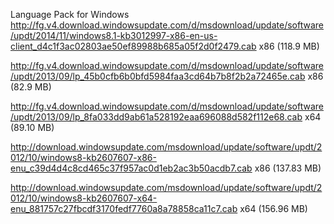 Language Pack for Windows
http://fg.v4.download.windowsupdate.com/d/msdownload/update/software/updt/2014/11/windows8.1-kb3012997-x86-en-us-client_d4c1f3ac02803ae50ef89988b685a05f2d0f2479.cab
x86 (118.9 MB)

http://fg.v4.download.windowsupdate.com/d/msdownload/update/software/updt/2013/09/lp_45b0cfb6b0bfd5984faa3cd64b7b8f2b2a72465e.cab
x86 (82.9 MB)

http://fg.v4.download.windowsupdate.com/d/msdownload/update/software/updt/2013/09/lp_8fa033dd9ab61a528192eaa696088d582f112e68.cab
x64 (89.10 MB)

http://download.windowsupdate.com/msdownload/update/software/updt/2012/10/windows8-kb2607607-x86-enu_c39d4d4c8cd465c37f957ac0d1eb2ac3b50acdb7.cab
x86 (137.83 MB)

http://download.windowsupdate.com/msdownload/update/software/updt/2012/10/windows8-kb2607607-x64-enu_881757c27fbcdf3170fedf7760a8a78858ca11c7.cab
x64 (156.96 MB)
